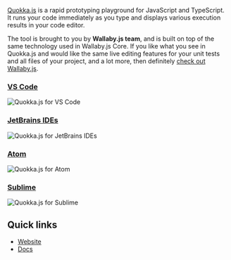[Quokka.js](https://quokkajs.com/) is a rapid prototyping playground for JavaScript and TypeScript. It runs your code immediately as you type and displays various execution results in your code editor. 

The tool is brought to you by **Wallaby.js team**, and is built on top of the same technology used in Wallaby.js Core. If you like what you see in Quokka.js and would like the same live editing features for your unit tests and all files of your project, and a lot more, then definitely [check out Wallaby.js](https://wallabyjs.com/). 

### [VS Code](https://quokkajs.com/docs/)

![Quokka.js for VS Code](https://cloud.githubusercontent.com/assets/979966/23738552/734affec-04e5-11e7-8390-999cd1083d7a.gif)

### [JetBrains IDEs](https://quokkajs.com/docs/?editor=jb)

![Quokka.js for JetBrains IDEs](https://quokkajs.com/assets/img/jb-extended.gif)

### [Atom](https://quokkajs.com/docs/?editor=atom)

![Quokka.js for Atom](https://quokkajs.com/assets/img/atom1.gif)

### [Sublime](https://quokkajs.com/docs/?editor=sublime)

![Quokka.js for Sublime](https://quokkajs.com/assets/img/sublime-resolve.gif)

## Quick links

- [Website](https://quokkajs.com/)
- [Docs](https://quokkajs.com/docs)
